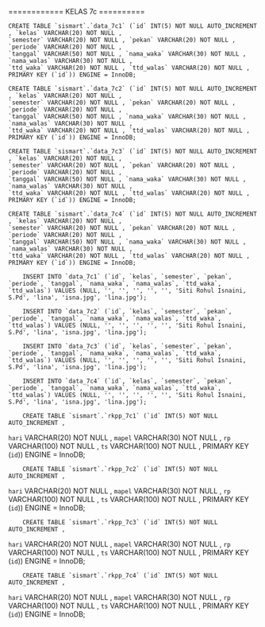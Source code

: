    ============ KELAS 7c ==========
    
    CREATE TABLE `sismart`.`data_7c1` (`id` INT(5) NOT NULL AUTO_INCREMENT , `kelas` VARCHAR(20) NOT NULL ,
    `semester` VARCHAR(20) NOT NULL , `pekan` VARCHAR(20) NOT NULL , `periode` VARCHAR(20) NOT NULL ,
    `tanggal` VARCHAR(50) NOT NULL , `nama_waka` VARCHAR(30) NOT NULL , `nama_walas` VARCHAR(30) NOT NULL ,
    `ttd_waka` VARCHAR(20) NOT NULL , `ttd_walas` VARCHAR(20) NOT NULL , PRIMARY KEY (`id`)) ENGINE = InnoDB;
    
    CREATE TABLE `sismart`.`data_7c2` (`id` INT(5) NOT NULL AUTO_INCREMENT , `kelas` VARCHAR(20) NOT NULL ,
    `semester` VARCHAR(20) NOT NULL , `pekan` VARCHAR(20) NOT NULL , `periode` VARCHAR(20) NOT NULL ,
    `tanggal` VARCHAR(50) NOT NULL , `nama_waka` VARCHAR(30) NOT NULL , `nama_walas` VARCHAR(30) NOT NULL ,
    `ttd_waka` VARCHAR(20) NOT NULL , `ttd_walas` VARCHAR(20) NOT NULL , PRIMARY KEY (`id`)) ENGINE = InnoDB;
    
    CREATE TABLE `sismart`.`data_7c3` (`id` INT(5) NOT NULL AUTO_INCREMENT , `kelas` VARCHAR(20) NOT NULL ,
    `semester` VARCHAR(20) NOT NULL , `pekan` VARCHAR(20) NOT NULL , `periode` VARCHAR(20) NOT NULL ,
    `tanggal` VARCHAR(50) NOT NULL , `nama_waka` VARCHAR(30) NOT NULL , `nama_walas` VARCHAR(30) NOT NULL ,
    `ttd_waka` VARCHAR(20) NOT NULL , `ttd_walas` VARCHAR(20) NOT NULL , PRIMARY KEY (`id`)) ENGINE = InnoDB;
    
    CREATE TABLE `sismart`.`data_7c4` (`id` INT(5) NOT NULL AUTO_INCREMENT , `kelas` VARCHAR(20) NOT NULL ,
    `semester` VARCHAR(20) NOT NULL , `pekan` VARCHAR(20) NOT NULL , `periode` VARCHAR(20) NOT NULL ,
    `tanggal` VARCHAR(50) NOT NULL , `nama_waka` VARCHAR(30) NOT NULL , `nama_walas` VARCHAR(30) NOT NULL ,
    `ttd_waka` VARCHAR(20) NOT NULL , `ttd_walas` VARCHAR(20) NOT NULL , PRIMARY KEY (`id`)) ENGINE = InnoDB;

        INSERT INTO `data_7c1` (`id`, `kelas`, `semester`, `pekan`, `periode`, `tanggal`, `nama_waka`, `nama_walas`, `ttd_waka`, `ttd_walas`) VALUES (NULL, '', '', '', '', '', 'Siti Rohul Isnaini, S.Pd', 'lina', 'isna.jpg', 'lina.jpg');

        INSERT INTO `data_7c2` (`id`, `kelas`, `semester`, `pekan`, `periode`, `tanggal`, `nama_waka`, `nama_walas`, `ttd_waka`, `ttd_walas`) VALUES (NULL, '', '', '', '', '', 'Siti Rohul Isnaini, S.Pd', 'lina', 'isna.jpg', 'lina.jpg');

        INSERT INTO `data_7c3` (`id`, `kelas`, `semester`, `pekan`, `periode`, `tanggal`, `nama_waka`, `nama_walas`, `ttd_waka`, `ttd_walas`) VALUES (NULL, '', '', '', '', '', 'Siti Rohul Isnaini, S.Pd', 'lina', 'isna.jpg', 'lina.jpg');

        INSERT INTO `data_7c4` (`id`, `kelas`, `semester`, `pekan`, `periode`, `tanggal`, `nama_waka`, `nama_walas`, `ttd_waka`, `ttd_walas`) VALUES (NULL, '', '', '', '', '', 'Siti Rohul Isnaini, S.Pd', 'lina', 'isna.jpg', 'lina.jpg');

        CREATE TABLE `sismart`.`rkpp_7c1` (`id` INT(5) NOT NULL AUTO_INCREMENT , 
`hari` VARCHAR(20) NOT NULL , `mapel` VARCHAR(30) NOT NULL , `rp` VARCHAR(100) NOT NULL , 
`ts` VARCHAR(100) NOT NULL , PRIMARY KEY (`id`)) ENGINE = InnoDB;

        CREATE TABLE `sismart`.`rkpp_7c2` (`id` INT(5) NOT NULL AUTO_INCREMENT , 
`hari` VARCHAR(20) NOT NULL , `mapel` VARCHAR(30) NOT NULL , `rp` VARCHAR(100) NOT NULL , 
`ts` VARCHAR(100) NOT NULL , PRIMARY KEY (`id`)) ENGINE = InnoDB;

        CREATE TABLE `sismart`.`rkpp_7c3` (`id` INT(5) NOT NULL AUTO_INCREMENT , 
`hari` VARCHAR(20) NOT NULL , `mapel` VARCHAR(30) NOT NULL , `rp` VARCHAR(100) NOT NULL , 
`ts` VARCHAR(100) NOT NULL , PRIMARY KEY (`id`)) ENGINE = InnoDB;

        CREATE TABLE `sismart`.`rkpp_7c4` (`id` INT(5) NOT NULL AUTO_INCREMENT , 
`hari` VARCHAR(20) NOT NULL , `mapel` VARCHAR(30) NOT NULL , `rp` VARCHAR(100) NOT NULL , 
`ts` VARCHAR(100) NOT NULL , PRIMARY KEY (`id`)) ENGINE = InnoDB;



    
    